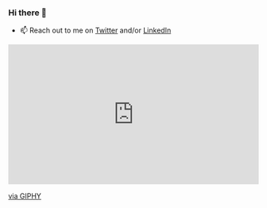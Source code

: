 ### Hi there 👋

- 📫 Reach out to me on [Twitter](https://twitter.com/BelowTheBenthic) and/or [LinkedIn](https://www.linkedin.com/in/iamdanhogan/)

<div style="width:100%;height:0;padding-bottom:56%;position:relative;"><iframe src="https://giphy.com/embed/QuIxFwQo0RMT1tASlV" width="100%" height="100%" style="position:absolute" frameBorder="0" class="giphy-embed" allowFullScreen></iframe></div><p><a href="https://giphy.com/gifs/kiwosan-programming-horse-mask-luis-QuIxFwQo0RMT1tASlV">via GIPHY</a></p>